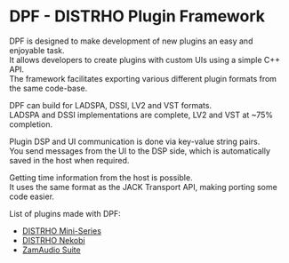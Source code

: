# DPF - DISTRHO Plugin Framework

DPF is designed to make development of new plugins an easy and enjoyable task.<br/>
It allows developers to create plugins with custom UIs using a simple C++ API.<br/>
The framework facilitates exporting various different plugin formats from the same code-base.<br/>

DPF can build for LADSPA, DSSI, LV2 and VST formats.<br/>
LADSPA and DSSI implementations are complete, LV2 and VST at ~75% completion.<br/>


Plugin DSP and UI communication is done via key-value string pairs.<br/>
You send messages from the UI to the DSP side, which is automatically saved in the host when required.<br/>

Getting time information from the host is possible.<br/>
It uses the same format as the JACK Transport API, making porting some code easier.<br/>


List of plugins made with DPF:<br/>
 - [DISTRHO Mini-Series](https://github.com/DISTRHO/mini-series)
 - [DISTRHO Nekobi](https://github.com/DISTRHO/nekobi)
 - [ZamAudio Suite](https://github.com/zamaudio/zam-plugins-DPF)
